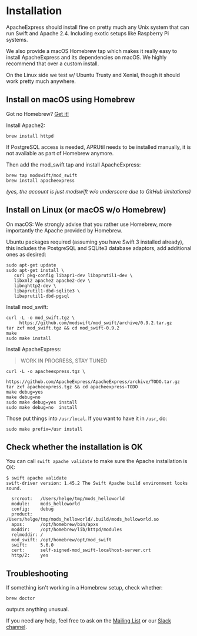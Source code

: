 # Installation

ApacheExpress should install fine on pretty much any Unix system that can run
Swift and Apache 2.4. Including exotic setups like Raspberry Pi systems.

We also provide a macOS Homebrew tap which makes it really easy to install
ApacheExpress and its dependencies on macOS. We highly recommend that over a
custom install.

On the Linux side we test w/ Ubuntu Trusty and Xenial, though it should work
pretty much anywhere.

## Install on macOS using Homebrew

Got no Homebrew? [Get it!](https://brew.sh)

Install Apache2:

    brew install httpd

If PostgreSQL access is needed, APRUtil needs to be installed manually,
it is not available as part of Homebrew anymore.

Then add the mod_swift tap and install ApacheExpress:

    brew tap modswift/mod_swift
    brew install apacheexpress

*(yes, the account is just modswift w/o underscore due to GitHub limitations)*

## Install on Linux (or macOS w/o Homebrew)


On macOS: We strongly advise that you rather use Homebrew, more importantly
          the Apache provided by Homebrew.

Ubuntu packages required (assuming you have Swift 3 installed already), this includes
the PostgreSQL and SQLite3 database adaptors, add additional ones as desired:

    sudo apt-get update
    sudo apt-get install \
       curl pkg-config libapr1-dev libaprutil1-dev \
       libxml2 apache2 apache2-dev \
       libnghttp2-dev \
       libaprutil1-dbd-sqlite3 \
       libaprutil1-dbd-pgsql

Install mod_swift:

    curl -L -o mod_swift.tgz \
         https://github.com/modswift/mod_swift/archive/0.9.2.tar.gz
    tar zxf mod_swift.tgz && cd mod_swift-0.9.2
    make
    sudo make install

Install ApacheExpress:

> WORK IN PROGRESS, STAY TUNED

    curl -L -o apacheexpress.tgz \
         https://github.com/ApacheExpress/ApacheExpress/archive/TODO.tar.gz
    tar zxf apacheexpress.tgz && cd apacheexpress-TODO
    make debug=yes
    make debug=no
    sudo make debug=yes install
    sudo make debug=no  install

Those put things into `/usr/local`. If you want to have it in `/usr`, do:

    sudo make prefix=/usr install

## Check whether the installation is OK

You can call `swift apache validate` to make sure the Apache installation is OK:

```
$ swift apache validate
swift-driver version: 1.45.2 The Swift Apache build environment looks sound.

  srcroot:   /Users/helge/tmp/mods_helloworld
  module:    mods_helloworld
  config:    debug
  product:   /Users/helge/tmp/mods_helloworld/.build/mods_helloworld.so
  apxs:      /opt/homebrew/bin/apxs
  moddir:    /opt/homebrew/lib/httpd/modules
  relmoddir: /
  mod_swift: /opt/homebrew/opt/mod_swift
  swift:     5.6.0
  cert:      self-signed-mod_swift-localhost-server.crt
  http/2:    yes
```

## Troubleshooting

If something isn't working in a Homebrew setup, check whether:

    brew doctor

outputs anything unusual.

If you need any help, feel free to ask on the
[Mailing List](https://groups.google.com/d/forum/mod_swift)
or our
[Slack channel](http://slack.noze.io).
